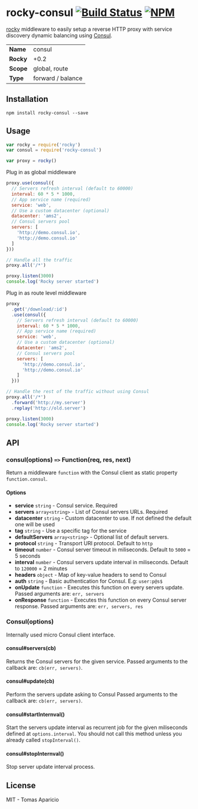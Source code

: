 # rocky-consul [![Build Status](https://api.travis-ci.org/h2non/rocky-consul.svg?branch=master&style=flat)](https://travis-ci.org/h2non/rocky-consul) [![NPM](https://img.shields.io/npm/v/rocky-consul.svg)](https://www.npmjs.org/package/rocky-consul)

[rocky](https://github.com/h2non/rocky) middleware to easily setup a reverse HTTP proxy with service discovery dynamic balancing using [Consul](https://consul.io).

<table>
<tr>
<td><b>Name</b></td><td>consul</td>
</tr>
<tr>
<td><b>Rocky</b></td><td>+0.2</td>
</tr>
<tr>
<td><b>Scope</b></td><td>global, route</td>
</tr>
<tr>
<td><b>Type</b></td><td>forward / balance</td>
</tr>
</table>

## Installation

```
npm install rocky-consul --save
```

## Usage

```js
var rocky = require('rocky')
var consul = require('rocky-consul')

var proxy = rocky()
```

Plug in as global middleware
```js
proxy.use(consul({
  // Servers refresh interval (default to 60000)
  interval: 60 * 5 * 1000,
  // App service name (required)
  service: 'web',
  // Use a custom datacenter (optional)
  datacenter: 'ams2',
  // Consul servers pool
  servers: [
    'http://demo.consul.io',
    'http://demo.consul.io'
  ]
}))

// Handle all the traffic
proxy.all('/*')

proxy.listen(3000)
console.log('Rocky server started')
```

Plug in as route level middleware
```js
proxy
  .get('/download/:id')
  .use(consul({
    // Servers refresh interval (default to 60000)
    interval: 60 * 5 * 1000,
    // App service name (required)
    service: 'web',
    // Use a custom datacenter (optional)
    datacenter: 'ams2',
    // Consul servers pool
    servers: [
      'http://demo.consul.io',
      'http://demo.consul.io'
    ]
  }))

// Handle the rest of the traffic without using Consul
proxy.all('/*')
  .forward('http://my.server')
  .replay('http://old.server')

proxy.listen(3000)
console.log('Rocky server started')
```

## API

### consul(options) `=>` Function(req, res, next)

Return a middleware `function` with the Consul client as static property `function.consul`.

#### Options

- **service** `string` - Consul service. Required
- **servers** `array<string>` - List of Consul servers URLs. Required
- **datacenter** `string` - Custom datacenter to use. If not defined the default one will be used
- **tag** `string` - Use a specific tag for the service
- **defaultServers** `array<string>` - Optional list of default servers.
- **protocol** `string` - Transport URI protocol. Default to `http`
- **timeout** `number` - Consul server timeout in miliseconds. Default to `5000` = 5 seconds
- **interval** `number` - Consul servers update interval in miliseconds. Default to `120000` = 2 minutes
- **headers** `object` - Map of key-value headers to send to Consul
- **auth** `string` - Basic authentication for Consul. E.g: `user:p@s$`
- **onUpdate** `function` - Executes this function on every servers update. Passed arguments are: `err, servers`
- **onResponse** `function` - Executes this function on every Consul server response. Passed arguments are: `err, servers, res`

### Consul(options)

Internally used micro Consul client interface.

#### consul#servers(cb)

Returns the Consul servers for the given service.
Passed arguments to the callback are: `cb(err, servers)`.

#### consul#update(cb)

Perform the servers update asking to Consul
Passed arguments to the callback are: `cb(err, servers)`.

#### consul#startInternval()

Start the servers update interval as recurrent job for the given miliseconds defined at `options.interval`.
You should not call this method unless you already called `stopInterval()`.

#### consul#stopInternval()

Stop server update interval process.

## License

MIT - Tomas Aparicio
